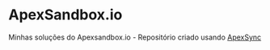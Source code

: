 # ApexSandbox.io 
Minhas soluções do Apexsandbox.io - Repositório criado usando [ApexSync](https://github.com/Sarsewar/ApexSync)


